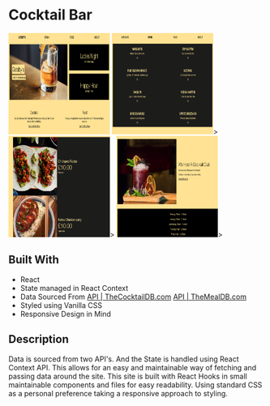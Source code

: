 # Cocktail Bar

<img src='/screenshots/screen1.png' width=200 height=200>
<img src='/screenshots/screen2.png' width=200 height=200>>
<img src='/screenshots/screen3.png' width=200 height=200>>
<img src='/screenshots/screen4.png' width=200 height=200>>

## Built With

- React
- State managed in React Context
- Data Sourced From
  [API | TheCocktailDB.com](https://www.thecocktaildb.com/api.php)
  [API | TheMealDB.com](https://www.themealdb.com/api.php)
- Styled using Vanilla CSS
- Responsive Design in Mind

## Description

Data is sourced from two API's. And the State is handled using React Context API. This allows for an easy and maintainable way of fetching and passing data around the site. This site is built with React Hooks in small maintainable components and files for easy readability. Using standard CSS as a personal preference taking a responsive approach to styling.
